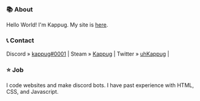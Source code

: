### 📚 About
Hello World! I'm Kappug. My site is [here](https://kappug.dev).

### 📞 Contact
Discord » [kappug#0001](https://discord.gg/bdTp5RZUK4) |
Steam » [Kappug](https://steamcommunity.com/id/kappug) |
Twitter » [uhKappug](https://twitter.com/uhKappug) |

### ⭐ Job
I code websites and make discord bots. I have past experience with HTML, CSS, and Javascript.


